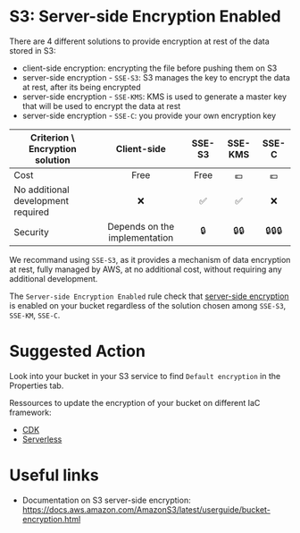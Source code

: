# S3: Server-side Encryption Enabled

There are 4 different solutions to provide encryption at rest of the data stored in S3:

- client-side encryption: encrypting the file before pushing them on S3
- server-side encryption - `SSE-S3`: S3 manages the key to encrypt the data at rest, after its being encrypted
- server-side encryption - `SSE-KMS`: KMS is used to generate a master key that will be used to encrypt the data at rest
- server-side encryption - `SSE-C`: you provide your own encryption key

| Criterion \ Encryption solution    |          Client-side          | SSE-S3 | SSE-KMS | SSE-C  |
| ---------------------------------- | :---------------------------: | :----: | :-----: | :----: |
| Cost                               |             Free              |  Free  |   💶    |   💶   |
| No additional development required |              ❌               |   ✅   |   ✅    |   ❌   |
| Security                           | Depends on the implementation |   🔒   |  🔒🔒   | 🔒🔒🔒 |

We recommand using `SSE-S3`, as it provides a mechanism of data encryption at rest, fully managed by AWS, at no additional cost, without requiring any additional development.

The `Server-side Encryption Enabled` rule check that [server-side encryption](https://docs.aws.amazon.com/AmazonS3/latest/userguide/serv-side-encryption.html) is enabled on your bucket regardless of the solution chosen among `SSE-S3`, `SSE-KM`, `SSE-C`.

# Suggested Action

Look into your bucket in your S3 service to find `Default encryption` in the Properties tab.

Ressources to update the encryption of your bucket on different IaC framework:

- [CDK](https://docs.aws.amazon.com/cdk/api/v2/docs/aws-cdk-lib.aws_s3.BucketEncryption.html)
- [Serverless](https://www.serverless.com/plugins/serverless-s3-encryption)

# Useful links

- Documentation on S3 server-side encryption: https://docs.aws.amazon.com/AmazonS3/latest/userguide/bucket-encryption.html
